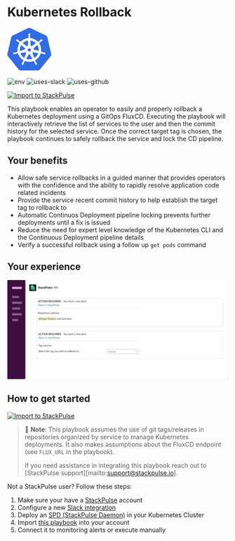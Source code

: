 # Kubernetes Rollback

<img src="https://github.com/kubernetes/kubernetes/raw/master/logo/logo.png" width="100">

![env](https://img.shields.io/static/v1?label=env&message=Kubernetes&style=flat&logo=Kubernetes&color=326CE5)
![uses-slack](https://img.shields.io/static/v1?label=uses&message=Slack&style=flat&logo=slack&color=4A154B)
![uses-github](https://img.shields.io/static/v1?label=uses&message=GitHub&style=flat&logo=github&color=4078c0)

[![Import to StackPulse](../../images/open_in_stackpulse.svg)](https://app.stackpulse.io/playbook/create?tab=playbook#https://github.com/stackpulse/playbooks/blob/master/kubernetes/rollback/playbook.yaml)

This playbook enables an operator to easily and properly rollback a Kubernetes deployment using a GitOps FluxCD. Executing the playbook will interactively retrieve the list of services to the user and then the commit history for the selected service. Once the correct target tag is chosen, the playbook continues to safely rollback the service and lock the CD pipeline.

## Your benefits

- Allow safe service rollbacks in a guided manner that provides operators with the confidence and the ability to rapidly resolve application code related incidents
- Provide the service recent commit history to help establish the target tag to rollback to
- Automatic Continuos Deployment pipeline locking prevents further deployments until a fix is issued
- Reduce the need for expert level knowledge of the Kubernetes CLI and the Continuous Deployment pipeline details
- Verify a successful rollback using a follow up `get pods` command

## Your experience

![slack_screenshot](../../images/k8s_rollback.png)

## How to get started

[![Import to StackPulse](../../images/open_in_stackpulse.svg)](https://app.stackpulse.io/playbook/create?tab=playbook#https://github.com/stackpulse/playbooks/blob/master/kubernetes/rollback/playbook.yaml)

> :memo: **Note**: This playbook assumes the use of git tags/releases in repositories organized by service to manage Kubernetes deployments. It also makes assumptions about the FluxCD endpoint (see `FLUX_URL` in the playbook).
>
> If you need assistance in integrating this playbook reach out to [StackPulse support][mailto:support@stackpulse.io].

Not a StackPulse user? Follow these steps:

1. Make sure your have a [StackPulse](https://stackpulse.com/get-started) account
2. Configure a  new [Slack integration](https://docs.stackpulse.io/getting_started/#step-3-configure-a-new-slack-integration)
3. Deploy an [SPD (StackPulse Daemon)](https://docs.stackpulse.io/spds/) in your Kubernetes Cluster
4. Import [this playbook](https://app.stackpulse.io/playbooks) into your account
5. Connect it to monitoring alerts or execute manually
